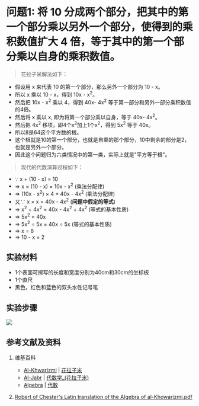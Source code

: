 # 问题1: 将 10 分成两个部分，把其中的第一个部分乘以另外一个部分，使得到的乘积数值扩大 4 倍，等于其中的第一个部分乘以自身的乘积数值。

> 花拉子米解法如下：
>  
- 假设用 x 来代表 10 的第一个部分，那么另外一个部分为 10 - x。
- 所以 x 乘以 10 - x，得到 10x - x<sup>2</sup>。
- 然后把 10x - x<sup>2</sup> 乘以 4，得到 40x- 4x<sup>2</sup> 等于第一部分和另外一部分乘积数值的4倍。
- 然后将 x 乘以 x, 即为将第一个部分乘以自身，等于 40x- 4x<sup>2</sup>。
- 然后把 4x<sup>2</sup> 移项，即4个x<sup>2</sup>加上1个x<sup>2</sup>，得到 
5x<sup>2</sup> 等于 40x。
- 所以8是64这个平方数的根。 
- 这个根就是10的第一个部分，也就是自乘的那个部分，10中剩余的部分是2，也就是另外一个部分。
- 因此这个问题归为六类情况中的第一类，实际上就是"平方等于根"。

> 现代的代数演算过程如下：
>  
- ∵ x + (10 - x) = 10
- => x × (10 - x) = 10x - x<sup>2</sup>  (乘法分配律)
- => (10x - x<sup>2</sup>) × 4 = 40x - 4x<sup>2</sup>  (乘法分配律)
- 又∵ x × x = 40x - 4x<sup>2</sup>	(**问题中假定的等式**)
- => x<sup>2</sup> + 4x<sup>2</sup> = 40x - 4x<sup>2</sup> + 4x<sup>2</sup> (等式的基本性质)
- => 5x<sup>2</sup> = 40x
- => 5x<sup>2</sup> ÷ 5x = 40x ÷ 5x   (等式的基本性质)
- => x = 8 
- => 10 - x = 2 

## 实验材料

- 1个表面可擦写的长度和宽度分别为40cm和30cm的坐标板
- 1个直尺
- 黑色，红色和蓝色的双头水性记号笔

## 实验步骤

![](/images/函数和极限/花拉子米的《代数学》中典型的推演实验/问题1/1a1.jpg)

## 参考文献及资料

1. 维基百科
	- [Al-Khwarizmi](https://en.wikipedia.org/wiki/Al-Khwarizmi) | [花拉子米](https://zh.wikipedia.org/wiki/花拉子米) 
	- [Al-Jabr](https://en.wikipedia.org/wiki/Al-Jabr) | [代数学_(花拉子米)](https://zh.wikipedia.org/wiki/代数学 (花拉子米)) 
	- [Algebra](https://en.wikipedia.org/wiki/Algebra) | [代数](https://zh.wikipedia.org/wiki/代数) 

2. [Robert of Chester's Latin translation of the Algebra of al-Khowarizmi.pdf](https://www.wilbourhall.org/pdfs/mbp/robertofchesters00khuw.pdf) 




